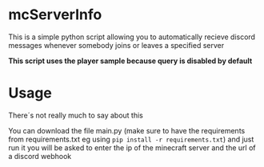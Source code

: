 # mcServerInfo

This is a simple python script allowing you to automatically recieve discord messages whenever somebody joins or leaves a specified server

**This script uses the player sample because query is disabled by default**

# Usage

There´s not really much to say about this

You can download the file main.py (make sure to have the requirements from requirements.txt eg using ```pip install -r requirements.txt```) and just run it
you will be asked to enter the ip of the minecraft server and the url of a discord webhook
